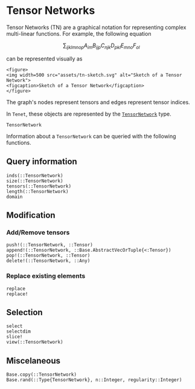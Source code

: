 # Tensor Networks

Tensor Networks (TN) are a graphical notation for representing complex multi-linear functions. For example, the following equation

```math
\sum_{ijklmnop} A_{im} B_{ijp} C_{njk} D_{pkl} E_{mno} F_{ol}
```

can be represented visually as

```@raw html
<figure>
<img width=500 src="assets/tn-sketch.svg" alt="Sketch of a Tensor Network">
<figcaption>Sketch of a Tensor Network</figcaption>
</figure>
```

The graph's nodes represent tensors and edges represent tensor indices.

In `Tenet`, these objects are represented by the [`TensorNetwork`](@ref) type.

```@docs
TensorNetwork
```

Information about a `TensorNetwork` can be queried with the following functions.

## Query information

```@docs
inds(::TensorNetwork)
size(::TensorNetwork)
tensors(::TensorNetwork)
length(::TensorNetwork)
domain
```

## Modification

### Add/Remove tensors

```@docs
push!(::TensorNetwork, ::Tensor)
append!(::TensorNetwork, ::Base.AbstractVecOrTuple{<:Tensor})
pop!(::TensorNetwork, ::Tensor)
delete!(::TensorNetwork, ::Any)
```

### Replace existing elements

```@docs
replace
replace!
```

## Selection

```@docs
select
selectdim
slice!
view(::TensorNetwork)
```

## Miscelaneous

```@docs
Base.copy(::TensorNetwork)
Base.rand(::Type{TensorNetwork}, n::Integer, regularity::Integer)
```
